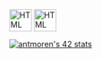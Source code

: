 <img justify-content="center" align="center" alt="HTML" width="40px" src="https://cdn-icons-png.flaticon.com/512/1216/1216733.png" />
<img justify-content="center" align="center" alt="HTML" width="40px" src="https://cdn-icons-png.flaticon.com/512/732/732190.png" />

[![antmoren's 42 stats](https://badge42.vercel.app/api/v2/cl47airxk008409law51ifuyg/stats?cursusId=21&coalitionId=piscine)](https://github.com/JaeSeoKim/badge42)


